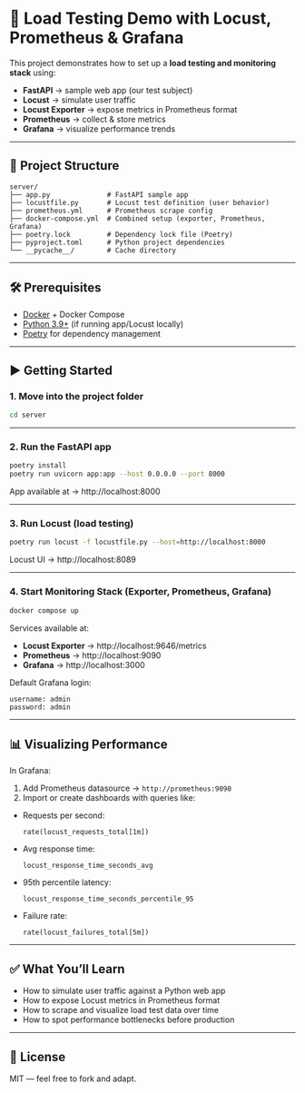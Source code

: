 # 🚀 Load Testing Demo with Locust, Prometheus & Grafana

This project demonstrates how to set up a **load testing and monitoring stack** using:

- **FastAPI** → sample web app (our test subject)
- **Locust** → simulate user traffic
- **Locust Exporter** → expose metrics in Prometheus format
- **Prometheus** → collect & store metrics
- **Grafana** → visualize performance trends

---

## 📂 Project Structure

```
server/
├── app.py              # FastAPI sample app
├── locustfile.py       # Locust test definition (user behavior)
├── prometheus.yml      # Prometheus scrape config
├── docker-compose.yml  # Combined setup (exporter, Prometheus, Grafana)
├── poetry.lock         # Dependency lock file (Poetry)
├── pyproject.toml      # Python project dependencies
└── __pycache__/        # Cache directory
```

---

## 🛠 Prerequisites

- [Docker](https://docs.docker.com/get-docker/) + Docker Compose
- [Python 3.9+](https://www.python.org/downloads/) (if running app/Locust locally)
- [Poetry](https://python-poetry.org/docs/#installation) for dependency management

---

## ▶️ Getting Started

### 1. Move into the project folder

```bash
cd server
```

---

### 2. Run the FastAPI app

```bash
poetry install
poetry run uvicorn app:app --host 0.0.0.0 --port 8000
```

App available at → http://localhost:8000

---

### 3. Run Locust (load testing)

```bash
poetry run locust -f locustfile.py --host=http://localhost:8000
```

Locust UI → http://localhost:8089

---

### 4. Start Monitoring Stack (Exporter, Prometheus, Grafana)

```bash
docker compose up
```

Services available at:
- **Locust Exporter** → http://localhost:9646/metrics
- **Prometheus** → http://localhost:9090
- **Grafana** → http://localhost:3000

Default Grafana login:
```
username: admin
password: admin
```

---

## 📊 Visualizing Performance

In Grafana:
1. Add Prometheus datasource → `http://prometheus:9090`
2. Import or create dashboards with queries like:

- Requests per second:
  ```promql
  rate(locust_requests_total[1m])
  ```
- Avg response time:
  ```promql
  locust_response_time_seconds_avg
  ```
- 95th percentile latency:
  ```promql
  locust_response_time_seconds_percentile_95
  ```
- Failure rate:
  ```promql
  rate(locust_failures_total[5m])
  ```

---

## ✅ What You’ll Learn

- How to simulate user traffic against a Python web app
- How to expose Locust metrics in Prometheus format
- How to scrape and visualize load test data over time
- How to spot performance bottlenecks before production

---

## 📜 License

MIT — feel free to fork and adapt.
